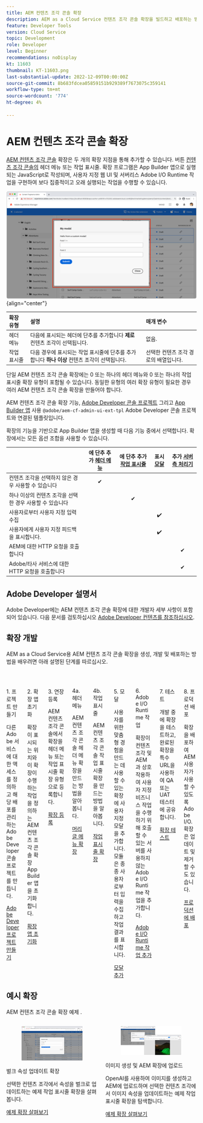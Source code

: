 ```yaml
---
title: AEM 컨텐츠 조각 콘솔 확장
description: AEM as a Cloud Service 컨텐츠 조각 콘솔 확장을 빌드하고 배포하는 방법을 알아봅니다
feature: Developer Tools
version: Cloud Service
topic: Development
role: Developer
level: Beginner
recommendations: noDisplay
kt: 11603
thumbnail: KT-11603.png
last-substantial-update: 2022-12-09T00:00:00Z
source-git-commit: 8b683fdcea05859151b929389f7673075c359141
workflow-type: tm+mt
source-wordcount: '774'
ht-degree: 4%

---
```



# AEM 컨텐츠 조각 콘솔 확장

[AEM 컨텐츠 조각 콘솔](https://experienceleague.adobe.com/docs/experience-manager-cloud-service/content/sites/administering/content-fragments/content-fragments-console.html) 확장은 두 개의 확장 지점을 통해 추가할 수 있습니다. 버튼 [컨텐츠 조각 콘솔의](https://experienceleague.adobe.com/docs/experience-manager-cloud-service/content/sites/administering/content-fragments/content-fragments-console.html) 헤더 메뉴 또는 작업 표시줄. 확장 프로그램은 App Builder 앱으로 실행되는 JavaScript로 작성되며, 사용자 지정 웹 UI 및 서버리스 Adobe I/O Runtime 작업을 구현하여 보다 집중적이고 오래 실행되는 작업을 수행할 수 있습니다.

![AEM 컨텐츠 조각 콘솔 확장](./assets/overview/example.png){align="center"}

| 확장 유형 | 설명 | 매개 변수 |
| :--- | :--- | :--- |
| 헤더 메뉴 | 다음에 표시되는 헤더에 단추를 추가합니다 __제로__ 컨텐츠 조각이 선택됩니다. | 없음. |
| 작업 표시줄 | 다음 경우에 표시되는 작업 표시줄에 단추를 추가합니다 __하나 이상__ 컨텐츠 조각이 선택됩니다. | 선택한 컨텐츠 조각 경로의 배열입니다. |

단일 AEM 컨텐츠 조각 콘솔 확장에는 0 또는 하나의 헤더 메뉴와 0 또는 하나의 작업 표시줄 확장 유형이 포함될 수 있습니다. 동일한 유형의 여러 확장 유형이 필요한 경우 여러 AEM 컨텐츠 조각 콘솔 확장을 만들어야 합니다.

AEM 컨텐츠 조각 콘솔 확장 기능, [Adobe Developer 콘솔 프로젝트](https://developer.adobe.com/uix/docs/services/aem-cf-console-admin/extension-development/#create-a-project-in-adobe-developer-console) 그리고 [App Builder 앱](https://developer.adobe.com/uix/docs/services/aem-cf-console-admin/code-generation) 사용 `@adobe/aem-cf-admin-ui-ext-tpl` Adobe Developer 콘솔 프로젝트와 연결된 템플릿입니다.

확장의 기능을 기반으로 App Builder 앱을 생성할 때 다음 기능 중에서 선택합니다. 확장에서는 모든 옵션 조합을 사용할 수 있습니다.

|  | 에 단추 추가 [헤더 메뉴](./header-menu.md) | 에 단추 추가 [작업 표시줄](./action-bar.md) | 표시 [모달](./modal.md) | 추가 [서버측 처리기](./runtime-action.md) |
| ------------------------------------------ | :-----------------------: | :----------------------: | :--------: | :--------------------:  |
| 컨텐츠 조각을 선택하지 않은 경우 사용할 수 있습니다 | ✔ |  |  |  |
| 하나 이상의 컨텐츠 조각을 선택한 경우 사용할 수 있습니다 |  | ✔ |  |  |
| 사용자로부터 사용자 지정 입력 수집 |  |  | ✔️ |  |
| 사용자에게 사용자 지정 피드백을 표시합니다. |  |  | ✔️ |  |
| AEM에 대한 HTTP 요청을 호출합니다 |  |  |  | ✔ |
| Adobe/타사 서비스에 대한 HTTP 요청을 호출합니다 |  |  |  | ✔ |


## Adobe Developer 설명서

Adobe Developer에는 AEM 컨텐츠 조각 콘솔 확장에 대한 개발자 세부 사항이 포함되어 있습니다. 다음 문서를 검토하십시오 [Adobe Developer 컨텐츠를 참조하십시오](https://developer.adobe.com/uix/docs/).

## 확장 개발

AEM as a Cloud Service용 AEM 컨텐츠 조각 콘솔 확장을 생성, 개발 및 배포하는 방법을 배우려면 아래 설명된 단계를 따르십시오.

<div class="columns is-multiline">
    <!-- Create Adobe Developer Project -->
    <div class="column is-half-tablet is-half-desktop is-one-third-widescreen" aria-label="Create Adobe Developer Project">
        <div class="card">
            <div class="card-image">
                <figure class="image is-16by9">
                    <a href="https://developer.adobe.com/uix/docs/services/aem-cf-console-admin/extension-development/#create-a-project-in-adobe-developer-console" title="Adobe Developer 프로젝트 만들기" tabindex="-1" target="_adobe-developer-com">
                        <img class="is-bordered-r-small" src="./assets/project/card.png" alt="Adobe Developer 프로젝트 만들기">
                    </a>
                </figure>
            </div>
            <div class="card-content is-padded-small">
                <div class="content">
                    <p class="headline is-size-5 has-text-weight-bold">1. 프로젝트 만들기</p>
                    <p class="is-size-6">다른 Adobe 서비스에 대한 액세스를 정의하고 해당 배포를 관리하는 Adobe Developer 콘솔 프로젝트를 만듭니다.</p>
                    <a href="https://developer.adobe.com/uix/docs/services/aem-cf-console-admin/extension-development/#create-a-project-in-adobe-developer-console" class="spectrum-Button spectrum-Button--outline spectrum-Button--primary spectrum-Button--sizeM" target="_adobe-developer-com">
                        <span class="spectrum-Button-label has-no-wrap has-text-weight-bold">Adobe Developer 프로젝트 만들기</span>
                    </a>
                </div>
            </div>
        </div>
    </div>
    <!-- Generate an Extension app -->
    <div class="column is-half-tablet is-half-desktop is-one-third-widescreen" aria-label="Generate an Extension app">
        <div class="card">
            <div class="card-image">
                <figure class="image is-16by9">
                    <a href="https://developer.adobe.com/uix/docs/services/aem-cf-console-admin/code-generation/#launch-code-generation-during-project-initialization" title="확장 앱 생성" tabindex="-1" target="_adobe-developer-com">
                        <img class="is-bordered-r-small" src="./assets/initialize-app/card.png" alt="확장 앱 초기화">
                    </a>
                </figure>
            </div>
            <div class="card-content is-padded-small">
                <div class="content">
                    <p class="headline is-size-5 has-text-weight-bold">2. 확장 앱 초기화</p>
                    <p class="is-size-6">확장이 표시되는 위치와 이 확장이 수행하는 작업을 정의하는 AEM 컨텐츠 조각 콘솔 확장 App Builder 앱을 초기화합니다.</p>
                    <a href="https://developer.adobe.com/uix/docs/services/aem-cf-console-admin/code-generation/#launch-code-generation-during-project-initialization" class="spectrum-Button spectrum-Button--outline spectrum-Button--primary spectrum-Button--sizeM" target="_adobe-developer-com">
                        <span class="spectrum-Button-label has-no-wrap has-text-weight-bold">확장 앱 초기화</span>
                    </a>
                </div>
            </div>
        </div>
    </div>
    <!-- Extension registration -->
    <div class="column is-half-tablet is-half-desktop is-one-third-widescreen" aria-label="Extension registration">
        <div class="card">
            <div class="card-image">
                <figure class="image is-16by9">
                    <a href="./extension-registration.md" title="확장 등록" tabindex="-1">
                        <img class="is-bordered-r-small" src="./assets/extension-registration/card.png" alt="확장 등록">
                    </a>
                </figure>
            </div>
            <div class="card-content is-padded-small">
                <div class="content">
                    <p class="headline is-size-5 has-text-weight-bold">3. 연장등록</p>
                    <p class="is-size-6">AEM 컨텐츠 조각 콘솔에서 확장을 헤더 메뉴 또는 작업 표시줄 확장 유형으로 등록합니다.</p>
                    <a href="./extension-registration.md" class="spectrum-Button spectrum-Button--outline spectrum-Button--primary spectrum-Button--sizeM">
                        <span class="spectrum-Button-label has-no-wrap has-text-weight-bold">확장 등록</span>
                    </a>
                </div>
            </div>
        </div>
    </div>
    <!-- Header Menu -->
    <div class="column is-half-tablet is-half-desktop is-one-third-widescreen" aria-label="Header menu">
        <div class="card">
            <div class="card-image">
                <figure class="image is-16by9">
                    <a href="./header-menu.md" title="헤더 메뉴" tabindex="-1">
                        <img class="is-bordered-r-small" src="./assets/header-menu/card.png" alt="헤더 메뉴">
                    </a>
                </figure>
            </div>
            <div class="card-content is-padded-small">
                <div class="content">
                    <p class="headline is-size-5 has-text-weight-bold">4a. 헤더 메뉴</p>
                    <p class="is-size-6">AEM 컨텐츠 조각 콘솔 헤더 메뉴 확장을 만드는 방법을 알아봅니다.</p>
                    <a href="./header-menu.md" class="spectrum-Button spectrum-Button--outline spectrum-Button--primary spectrum-Button--sizeM">
                        <span class="spectrum-Button-label has-no-wrap has-text-weight-bold">머리글 메뉴 확장</span>
                    </a>
                </div>
            </div>
        </div>
    </div>
    <!-- Action Bar -->
    <div class="column is-half-tablet is-half-desktop is-one-third-widescreen" aria-label="Action Bar">
        <div class="card">
            <div class="card-image">
                <figure class="image is-16by9">
                    <a href="./action-bar.md" title="작업 표시줄" tabindex="-1">
                        <img class="is-bordered-r-small" src="./assets/action-bar/card.png" alt="작업 표시줄">
                    </a>
                </figure>
            </div>
            <div class="card-content is-padded-small">
                <div class="content">
                    <p class="headline is-size-5 has-text-weight-bold">4b. 작업 표시줄</p>
                    <p class="is-size-6">AEM 컨텐츠 조각 콘솔 작업 표시줄 확장을 만드는 방법을 알아봅니다.</p>
                    <a href="./action-bar.md" class="spectrum-Button spectrum-Button--outline spectrum-Button--primary spectrum-Button--sizeM">
                        <span class="spectrum-Button-label has-no-wrap has-text-weight-bold">작업 표시줄 확장</span>
                    </a>
                </div>
            </div>
        </div>
    </div>
    <!-- Modal -->
    <div class="column is-half-tablet is-half-desktop is-one-third-widescreen" aria-label="Modal">
        <div class="card">
            <div class="card-image">
                <figure class="image is-16by9">
                    <a href="./modal.md" title="양식" tabindex="-1">
                        <img class="is-bordered-r-small" src="./assets/modal/card.png" alt="양식">
                    </a>
                </figure>
            </div>
            <div class="card-content is-padded-small">
                <div class="content">
                    <p class="headline is-size-5 has-text-weight-bold">5. 모달</p>
                    <p class="is-size-6">사용자를 위한 맞춤형 경험을 만드는 데 사용할 수 있는 확장에 사용자 지정 모달을 추가합니다. 모듈은 종종 사용자로부터 입력을 수집하고 작업 결과를 표시합니다.</p>
                    <a href="./modal.md" class="spectrum-Button spectrum-Button--outline spectrum-Button--primary spectrum-Button--sizeM">
                        <span class="spectrum-Button-label has-no-wrap has-text-weight-bold">모달 추가</span>
                    </a>
                </div>
            </div>
        </div>
    </div>
    <!-- Adobe I/O Runtime action -->
    <div class="column is-half-tablet is-half-desktop is-one-third-widescreen" aria-label="Adobe I/O Runtime action">
        <div class="card">
            <div class="card-image">
                <figure class="image is-16by9">
                    <a href="./runtime-action.md" title="Adobe I/O Runtime 작업" tabindex="-1">
                        <img class="is-bordered-r-small" src="./assets/runtime-action/card.png" alt="Adobe I/O Runtime 작업">
                    </a>
                </figure>
            </div>
            <div class="card-content is-padded-small">
                <div class="content">
                    <p class="headline is-size-5 has-text-weight-bold">6. Adobe I/O Runtime 작업</p>
                    <p class="is-size-6">확장이 컨텐츠 조각 및 AEM과 상호 작용하여 사용자 지정 비즈니스 작업을 수행하기 위해 호출할 수 있는 서버를 사용하지 않는 Adobe I/O Runtime 작업을 추가합니다.</p>
                    <a href="./runtime-action.md" class="spectrum-Button spectrum-Button--outline spectrum-Button--primary spectrum-Button--sizeM">
                        <span class="spectrum-Button-label has-no-wrap has-text-weight-bold">Adobe I/O Runtime 작업 추가</span>
                    </a>
                </div>
            </div>
        </div>
    </div>
    <!-- Test -->
    <div class="column is-half-tablet is-half-desktop is-one-third-widescreen" aria-label="Test">
        <div class="card">
            <div class="card-image">
                <figure class="image is-16by9">
                    <a href="./test.md" title="테스트" tabindex="-1">
                        <img class="is-bordered-r-small" src="./assets/test/card.png" alt="테스트">
                    </a>
                </figure>
            </div>
            <div class="card-content is-padded-small">
                <div class="content">
                    <p class="headline is-size-5 has-text-weight-bold">7. 테스트</p>
                    <p class="is-size-6">개발 중에 확장을 테스트하고, 완료된 확장을 특수 URL을 사용하여 QA 또는 UAT 테스터에 공유합니다.</p>
                    <a href="./test.md" class="spectrum-Button spectrum-Button--outline spectrum-Button--primary spectrum-Button--sizeM">
                        <span class="spectrum-Button-label has-no-wrap has-text-weight-bold">확장 테스트</span>
                    </a>
                </div>
            </div>
        </div>
    </div>
    <!-- Extension deployment -->
    <div class="column is-half-tablet is-half-desktop is-one-third-widescreen" aria-label="Extension deployment">
        <div class="card">
            <div class="card-image">
                <figure class="image is-16by9">
                    <a href="./deploy.md" title="확장 배포" tabindex="-1">
                        <img class="is-bordered-r-small" src="./assets/deploy/card.png" alt="확장 배포">
                    </a>
                </figure>
            </div>
            <div class="card-content is-padded-small">
                <div class="content">
                    <p class="headline is-size-5 has-text-weight-bold">8. 프로덕션 배포</p>
                    <p class="is-size-6">확장을 배포하여 AEM 사용자가 사용할 수 있도록 Adobe I/O. 확장은 업데이트 및 제거할 수도 있습니다.</p>
                    <a href="./deploy.md" class="spectrum-Button spectrum-Button--outline spectrum-Button--primary spectrum-Button--sizeM">
                        <span class="spectrum-Button-label has-no-wrap has-text-weight-bold">프로덕션에 배포</span>
                    </a>
                </div>
            </div>
        </div>
    </div>
</div>

## 예시 확장

AEM 컨텐츠 조각 콘솔 확장 예제 .

<div class="columns is-multiline">
    <!-- Bulk property update extension -->
    <div class="column is-half-tablet is-half-desktop is-one-third-widescreen" aria-label="Bulk property update extension">
        <div class="card">
            <div class="card-image">
                <figure class="image is-16by9">
                    <a href="./example-extensions/bulk-property-update.md" title="벌크 속성 업데이트 확장" tabindex="-1">
                        <img class="is-bordered-r-small" src="./example-extensions/assets/bulk-property-update/card.png" alt="벌크 속성 업데이트 확장">
                    </a>
                </figure>
            </div>
            <div class="card-content is-padded-small">
                <div class="content">
                    <p class="headline is-size-5 has-text-weight-bold">벌크 속성 업데이트 확장</p>
                    <p class="is-size-6">선택한 컨텐츠 조각에서 속성을 벌크로 업데이트하는 예제 작업 표시줄 확장을 살펴봅니다.</p>
                    <a href="./example-extensions/bulk-property-update.md" class="spectrum-Button spectrum-Button--outline spectrum-Button--primary spectrum-Button--sizeM">
                        <span class="spectrum-Button-label has-no-wrap has-text-weight-bold">예제 확장 살펴보기</span>
                    </a>
                </div>
            </div>
        </div>
    </div>
    <!-- Bulk property update extension -->
    <div class="column is-half-tablet is-half-desktop is-one-third-widescreen" aria-label="Image generation and upload to AEM extension">
        <div class="card">
            <div class="card-image">
                <figure class="image is-16by9">
                    <a href="./example-extensions/image-generation-and-image-upload.md" title="이미지 생성 및 AEM 확장에 업로드" tabindex="-1">
                        <img class="is-bordered-r-small" src="./example-extensions/assets/digital-image-generation/screenshot.png" alt="이미지 생성 및 AEM 확장에 업로드">
                    </a>
                </figure>
            </div>
            <div class="card-content is-padded-small">
                <div class="content">
                    <p class="headline is-size-5 has-text-weight-bold">이미지 생성 및 AEM 확장에 업로드</p>
                    <p class="is-size-6">OpenAI를 사용하여 이미지를 생성하고 AEM에 업로드하며 선택한 컨텐츠 조각에서 이미지 속성을 업데이트하는 예제 작업 표시줄 확장을 탐색합니다.</p>
                    <a href="./example-extensions/image-generation-and-image-upload.md" class="spectrum-Button spectrum-Button--outline spectrum-Button--primary spectrum-Button--sizeM">
                        <span class="spectrum-Button-label has-no-wrap has-text-weight-bold">예제 확장 살펴보기</span>
                    </a>
                </div>
            </div>
        </div>
    </div>



</div>
